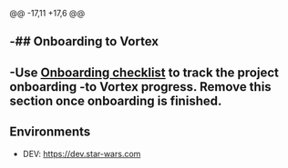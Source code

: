 @@ -17,11 +17,6 @@
 
 </div>
 
-## Onboarding to Vortex
-
-Use [Onboarding checklist](docs/onboarding.md) to track the project onboarding
-to Vortex progress. Remove this section once onboarding is finished.
-
 ## Environments
 
 - DEV: https://dev.star-wars.com
